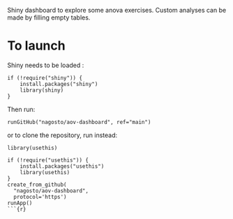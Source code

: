 Shiny dashboard to explore some anova exercises. Custom analyses can be made by filling empty tables.

# To launch

Shiny needs to be loaded : 

```{r}
if (!require("shiny")) {
    install.packages("shiny")
    library(shiny)
}
```
Then run:
```
runGitHub("nagosto/aov-dashboard", ref="main")
```

or to clone the repository, run instead:

```{r}
library(usethis)

if (!require("usethis")) {
    install.packages("usethis")
    library(usethis)
}
create_from_github(
  "nagosto/aov-dashboard",
  protocol='https')
runApp()
```{r}


